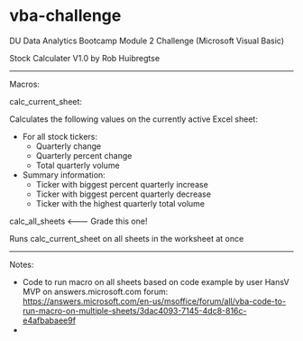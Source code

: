 # vba-challenge
DU Data Analytics Bootcamp Module 2 Challenge (Microsoft Visual Basic)

Stock Calculater V1.0 by Rob Huibregtse

-----
Macros: 

calc_current_sheet:

  Calculates the following values on the currently active Excel sheet:
- For all stock tickers:
  - Quarterly change
  - Quarterly percent change
  - Total quarterly volume
- Summary information:
  - Ticker with biggest percent quarterly increase
  - Ticker with biggest percent quarterly decrease
  - Ticker with the highest quarterly total volume
 
calc_all_sheets <--- Grade this one!

  Runs calc_current_sheet on all sheets in the worksheet at once
  
-----
Notes: 

- Code to run macro on all sheets based on code example by user HansV MVP on answers.microsoft.com forum: https://answers.microsoft.com/en-us/msoffice/forum/all/vba-code-to-run-macro-on-multiple-sheets/3dac4093-7145-4dc8-816c-e4afbabaee9f
- 
